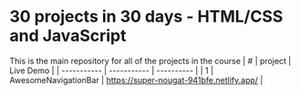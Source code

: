 
# 30 projects in 30 days - HTML/CSS and  JavaScript
This is the main repository for all of the projects in the course
| # | project | Live Demo |
| ----------- | ----------- | ---------- |
| 1 | AwesomeNavigationBar | https://super-nougat-941bfe.netlify.app/ |
